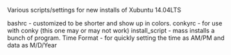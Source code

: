 Various scripts/settings for new installs of Xubuntu 14.04LTS

bashrc - customized to be shorter and show up in colors.
conkyrc - for use with conky (this one may or may not work)
install_script - mass installs a bunch of program.
Time Format - for quickly setting the time as AM/PM and data as M/D/Year
